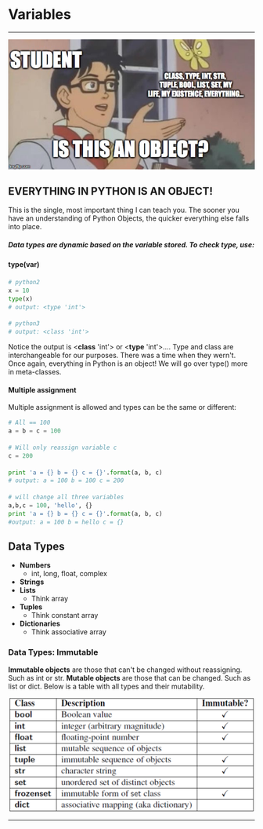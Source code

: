 # Variables

---

![](/assets/isthisameme.jpg)

## EVERYTHING IN PYTHON IS AN OBJECT!

This is the single, most important thing I can teach you. The sooner you have an understanding of Python Objects, the quicker everything else falls into place.


##### Data types are dynamic based on the variable stored. To check type, use:
#### **type\(**var**\)**

```py
# python2
x = 10
type(x)
# output: <type 'int'>

# python3
# output: <class 'int'>
```

Notice the output is <**class** 'int'\> or <**type** 'int'\>.... Type and class are interchangeable for our purposes. There was a time when they wern't. Once again, everything in Python is an object! We will go over type() more in meta-classes.

#### Multiple assignment
Multiple assignment is allowed and types can be the same or different:

```py
# All == 100
a = b = c = 100

# Will only reassign variable c
c = 200

print 'a = {} b = {} c = {}'.format(a, b, c)
# output: a = 100 b = 100 c = 200

# will change all three variables
a,b,c = 100, 'hello', {}
print 'a = {} b = {} c = {}'.format(a, b, c)
#output: a = 100 b = hello c = {}
```

## Data Types

* **Numbers**
  * int, long, float, complex
* **Strings**
* **Lists**
  * Think array
* **Tuples**
  * Think constant array
* **Dictionaries**
  * Think associative array

### Data Types: Immutable

**Immutable objects** are those that can't be changed without reassigning. Such as int or str. **Mutable objects** are those that can be changed. Such as list or dict. Below is a table with all types and their mutability.

![](/assets/mutable.png)

---



